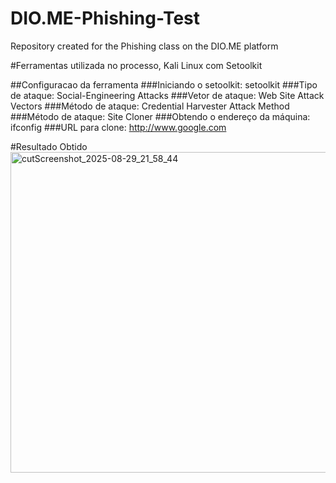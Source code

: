 # DIO.ME-Phishing-Test
Repository created for the Phishing class on the DIO.ME platform

#Ferramentas utilizada no processo, Kali Linux com Setoolkit

##Configuracao da ferramenta
###Iniciando o setoolkit: setoolkit
###Tipo de ataque: Social-Engineering Attacks
###Vetor de ataque: Web Site Attack Vectors
###Método de ataque: Credential Harvester Attack Method 
###Método de ataque: Site Cloner
###Obtendo o endereço da máquina: ifconfig
###URL para clone: http://www.google.com

#Resultado Obtido
<img width="652" height="513" alt="cutScreenshot_2025-08-29_21_58_44" src="https://github.com/user-attachments/assets/2daa5470-15c1-4b07-8984-eb10b3b308b8" />
